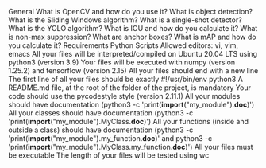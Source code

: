General
What is OpenCV and how do you use it?
What is object detection?
What is the Sliding Windows algorithm?
What is a single-shot detector?
What is the YOLO algorithm?
What is IOU and how do you calculate it?
What is non-max suppression?
What are anchor boxes?
What is mAP and how do you calculate it?
Requirements
Python Scripts
Allowed editors: vi, vim, emacs
All your files will be interpreted/compiled on Ubuntu 20.04 LTS using python3 (version 3.9)
Your files will be executed with numpy (version 1.25.2) and tensorflow (version 2.15)
All your files should end with a new line
The first line of all your files should be exactly #!/usr/bin/env python3
A README.md file, at the root of the folder of the project, is mandatory
Your code should use the pycodestyle style (version 2.11.1)
All your modules should have documentation (python3 -c 'print(__import__("my_module").__doc__)')
All your classes should have documentation (python3 -c 'print(__import__("my_module").MyClass.__doc__)')
All your functions (inside and outside a class) should have documentation (python3 -c 'print(__import__("my_module").my_function.__doc__)' and python3 -c 'print(__import__("my_module").MyClass.my_function.__doc__)')
All your files must be executable
The length of your files will be tested using wc